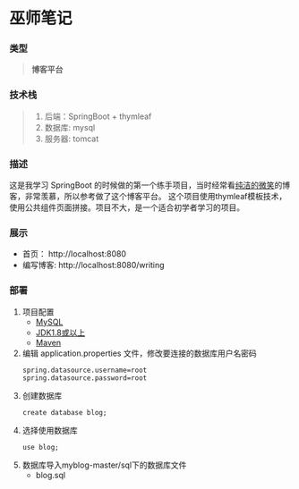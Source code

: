# 巫师笔记

### 类型
> **博客平台**

### 技术栈
> 1. 后端：SpringBoot + thymleaf
> 2. 数据库: mysql
> 3. 服务器: tomcat

### 描述
这是我学习 SpringBoot 的时候做的第一个练手项目，当时经常看[纯洁的微笑](http://www.ityouknow.com/)的博客，非常羡慕，所以参考做了这个博客平台。
这个项目使用thymleaf模板技术， 使用公共组件页面拼接。项目不大，是一个适合初学者学习的项目。

### 展示
* 首页：    http://localhost:8080
* 编写博客: http://localhost:8080/writing

### 部署
1. 项目配置
    * [MySQL](https://dev.mysql.com/downloads/mysql/)
    * [JDK1.8或以上](http://www.oracle.com/technetwork/java/javase/overview/index.html)
    * [Maven](https://maven.apache.org/download.cgi)
2. 编辑 application.properties 文件，修改要连接的数据库用户名密码
   ```
   spring.datasource.username=root
   spring.datasource.password=root
   ```
3. 创建数据库
   ```
   create database blog;
   ```
4. 选择使用数据库
   ```
   use blog;
   ```
5. 数据库导入myblog-master/sql下的数据库文件
   * blog.sql
